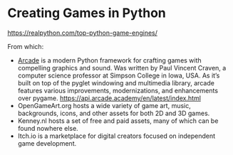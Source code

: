# Creating Games in Python

https://realpython.com/top-python-game-engines/

From which:

* [Arcade](https://realpython.com/arcade-python-game-framework/) is a modern
Python framework for crafting games with compelling graphics and sound.
Was written by Paul Vincent Craven, a computer science professor at Simpson
College in Iowa, USA. As it’s built on top of the pyglet windowing and
multimedia library, arcade features various improvements, modernizations, and
enhancements over pygame.
https://api.arcade.academy/en/latest/index.html
* OpenGameArt.org hosts a wide variety of game art, music, backgrounds, icons,
and other assets for both 2D and 3D games.
* Kenney.nl hosts a set of free and paid assets, many of which can be found
nowhere else.
* Itch.io is a marketplace for digital creators focused on independent game
development.
